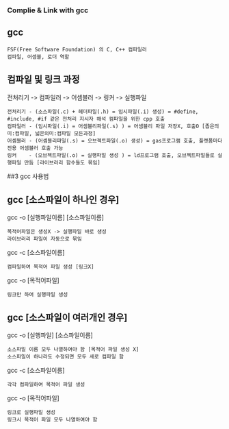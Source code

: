 ### Complie & Link with gcc

## gcc
```
FSF(Free Software Foundation) 의 C, C++ 컴파일러
컴파일, 어셈블, 로더 역할
```

## 컴파일 및 링크 과정

전처리기 -> 컴파일러 -> 어셈블러 -> 링커 -> 실행파일 

```
전처리기 - (소스파일(.c) + 헤더파일(.h) = 임시파일(.i) 생성) = #define, #include, #if 같은 전처리 지시자 해석 컴파일을 위한 cpp 호출
컴파일러 - (임시파일(.i) = 어셈블리파일(.s) ) = 어셈블리 파일 저장X, 호출O [좁은의미:컴파일, 넓은의미:컴파일 모든과정]  
어셈블러 - (어셈블리파일(.s) = 오브젝트파일(.o) 생성) = gas프로그램 호출, 플랫폼마다 전용 어셈블러 호출 가능
링커    - (오브젝트파일(.o) = 실행파일 생성 ) = ld프로그램 호출, 오브젝트파일들로 실행파일 만듬 [라이브러리 함수들도 묶임] 
```

##3 gcc 사용법

## gcc [소스파일이 하나인 경우]
gcc -o [실행파일이름] [소스파일이름]
```
목적어파일은 생성X -> 실행파일 바로 생성 
라이브러리 파일이 자동으로 묶임
```
gcc -c [소스파일이름]
```
컴파일하여 목적어 파일 생성 [링크X]
```

gcc -o [목적어파일]
```
링크만 하여 실행파일 생성
```

## gcc [소스파일이 여러개인 경우]
gcc -o [실행파일] [소스파일이름]
```
소스파일 이름 모두 나열하여야 함 [목적어 파일 생성 X]
소스파일이 하나라도 수정되면 모두 새로 컴파일 함
```

gcc -c [소스파일이름]
```
각각 컴파일하여 목적어 파일 생성 
```

gcc -o [목적어파일]
```
링크로 실행파일 생성
링크시 목적어 파일 모두 나열하여야 함 
```

